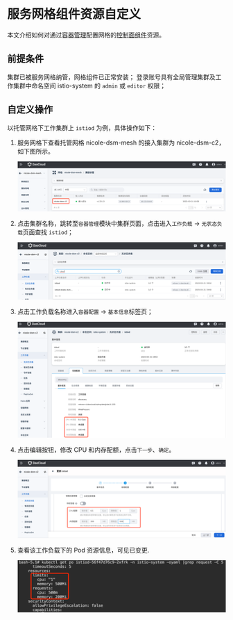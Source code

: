 # 服务网格组件资源自定义

本文介绍如何对通过[容器管理](../../../kpanda/user-guide/workloads/create-deployment.md)配置网格的[控制面组件](../../intro/cp-component)资源。



## 前提条件

集群已被服务网格纳管，网格组件已正常安装；
登录账号具有全局管理集群及工作集群中命名空间 istio-system 的 `admin` 或 `editor` 权限；

## 自定义操作

以托管网格下工作集群上 `istiod` 为例，具体操作如下：

1. 服务网格下查看托管网格 nicole-dsm-mesh 的接入集群为 nicole-dsm-c2，如下图所示。

    ![接入集群](./images/meshrcfg01.png)

2. 点击集群名称，跳转至`容器管理`模块中集群页面，点击进入`工作负载` -> `无状态负载`页面查找 `istiod`；

    ![查找 istiod](./images/meshrcfg02.png)

3. 点击工作负载名称进入`容器配置` -> `基本信息`标签页；

    ![查看配额](./images/meshrcfg03.png)

4. 点击编辑按钮，修改 CPU 和内存配额，点击`下一步`、`确定`。

    ![修改配额](./images/meshrcfg04.png)

5. 查看该工作负载下的 Pod 资源信息，可见已变更.

    ![确认配额](./images/meshrcfg05.png)


